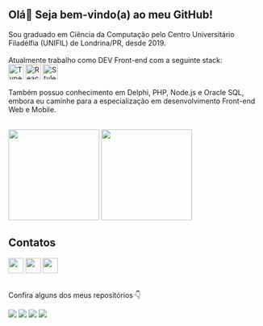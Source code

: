 
## Olá👋 Seja bem-vindo(a) ao meu GitHub!

<p>Sou graduado em Ciência da Computação pelo Centro Universitário Filadélfia (UNIFIL) de Londrina/PR, desde 2019.<br><br>
Atualmente trabalho como DEV Front-end com a seguinte stack:<br>
<a href="https://www.typescriptlang.org" target="_blank"><img src="https://img.shields.io/badge/Typescript-%233178C6?style=for-the-badge&logo=Typescript&logoColor=%23fff" height="30em" alt="Typescript"/></a>
  <a href="https://react.dev/" target="_blank"><img src="https://img.shields.io/badge/React-20232A?style=for-the-badge&logo=react&logoColor=61DAFB" alt="React" height="30em"/></a>
  <a href="https://styled-components.com/" target="_blank"><img src="https://img.shields.io/badge/styled--components-DB7093?style=for-the-badge&logo=styled-components&logoColor=white" alt="Styled Components" height="30em"></a>
  
Também possuo conhecimento em Delphi, PHP, Node.js e Oracle SQL, embora eu caminhe para a especialização em desenvolvimento Front-end Web e Mobile.

<div>  
<!--   <a href="https://developer.mozilla.org/pt-BR/docs/Web/JavaScript" target="_blank"><img src="https://img.shields.io/badge/JavaScript-F7DF1E?style=for-the-badge&logo=javascript&logoColor=black" alt="JavaScript" height="30em"/></a> -->
<!--   <a href="https://www.typescriptlang.org" target="_blank"><img src="https://img.shields.io/badge/Typescript-%233178C6?style=for-the-badge&logo=Typescript&logoColor=%23fff" height="30em" alt="Typescript"/></a>
  <a href="https://react.dev/" target="_blank"><img src="https://img.shields.io/badge/React-20232A?style=for-the-badge&logo=react&logoColor=61DAFB" alt="React" height="30em"/></a> -->
<!--   <a href="https://tailwindcss.com/" target="_blank"><img src="https://img.shields.io/badge/tailwindcss-%2338B2AC.svg?style=for-the-badge&logo=tailwind-css&logoColor=white" alt="TailWind CSS" height="30em"></a> -->
<!--   <a href="https://styled-components.com/" target="_blank"><img src="https://img.shields.io/badge/styled--components-DB7093?style=for-the-badge&logo=styled-components&logoColor=white" alt="Styled Components" height="30em"></a> -->
<!--   <a href="https://nodejs.org/en" target="_blank"><img src="https://img.shields.io/badge/Node.JS-%238cbf3e?style=for-the-badge&logo=node.js&logoColor=%2345453b" alt="Node.js" height="30em"/></a> -->
<!--   <a href="https://vitejs.dev/" target="_blank"><img src="https://img.shields.io/badge/Vite-%23646CFF?style=for-the-badge&logo=vite&logoColor=%23ffc720" alt="Vite" height="30em"/></a> -->
<!--   <a href="https://git-scm.com/" target="_blank"><img src="https://img.shields.io/badge/git-%23F05033.svg?style=for-the-badge&logo=git&logoColor=white" alt="Git" height="30em"/></a> -->
</div>
<br>

<div>
  <img height="180em" src="https://panizio-github-readme-stats.vercel.app/api/top-langs/?username=lucaspanizio&layout=compact&langs_count=7&count_private=false&hide=shell,hack,php&theme=dracula&locale=pt-br&size_weight=0.5&count_weight=0.5"/>
  <img height="180em" src="https://panizio-github-readme-stats.vercel.app/api?username=lucaspanizio&rank_icon=github&hide=stars,issues&show=prs_merged&show_icons=true&include_all_commits=true&count_private=false&theme=dracula&locale=pt-br"/>
</div>

## Contatos
<div>
<!--   <a href="https://www.github.com/lucaspanizio"><img src="https://img.shields.io/badge/-GitHub-%23333?style=for-the-badge&logo=github&logoColor=white" target="_blank" height="30em"></a> -->
  <a href="https://www.linkedin.com/in/lucaspanizio/" target="_blank"><img src="https://img.shields.io/badge/LinkedIn-0077B5?style=for-the-badge&logo=linkedin&logoColor=white" target="_blank" height="30em"></a>
  <a href="mailto:lucaspanizio@gmail.com"><img src="https://img.shields.io/badge/-Gmail-EA4335?style=for-the-badge&logo=gmail&logoColor=white" target="_blank" height="30em"></a>
  <a href="https://www.instagram.com/lucas.panizio/" target="_blank"><img src="https://img.shields.io/badge/-Instagram-E4405F?style=for-the-badge&logo=instagram&logoColor=white" target="_blank" height="30em"></a>  
</div>
<br>

<!-- Principais projetos -->
<div align="left">
  <p>Confira alguns dos meus repositórios 👇</p>
  <a href="https://github.com/lucaspanizio/redux-store"><img src="https://panizio-github-readme-stats.vercel.app/api/pin/?username=lucaspanizio&repo=redux-store&theme=dracula" /></a>
  <a href="https://github.com/lucaspanizio/calculator"><img src="https://panizio-github-readme-stats.vercel.app/api/pin/?username=lucaspanizio&repo=calculator&theme=dracula" /></a>
  <a href="https://github.com/lucaspanizio/pagination-patterns"><img src="https://panizio-github-readme-stats.vercel.app/api/pin/?username=lucaspanizio&repo=pagination-patterns&theme=dracula" /></a>
  <a href="https://github.com/lucaspanizio/nlw-journey-app"><img src="https://panizio-github-readme-stats.vercel.app/api/pin/?username=lucaspanizio&repo=nlw-journey-app&theme=dracula" /></a>
</div>
